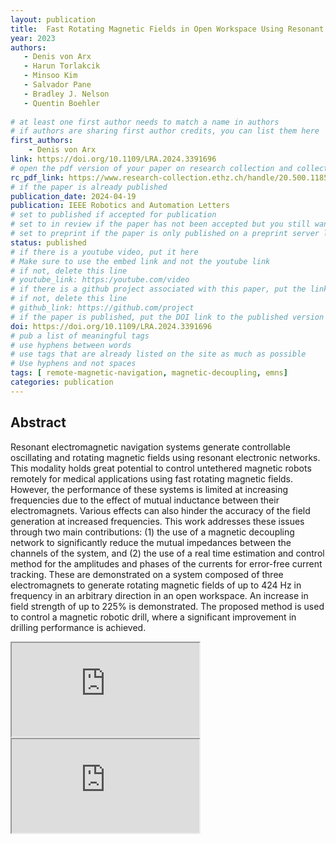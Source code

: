 ```yaml
---
layout: publication
title:  Fast Rotating Magnetic Fields in Open Workspace Using Resonant Magnetic Actuation Systems With Magnetic Decoupling
year: 2023 
authors: 
   - Denis von Arx
   - Harun Torlakcik
   - Minsoo Kim
   - Salvador Pane
   - Bradley J. Nelson
   - Quentin Boehler
   
# at least one first author needs to match a name in authors
# if authors are sharing first author credits, you can list them here
first_authors: 
    - Denis von Arx
link: https://doi.org/10.1109/LRA.2024.3391696
# open the pdf version of your paper on research collection and collect the link there
rc_pdf_link: https://www.research-collection.ethz.ch/handle/20.500.11850/669729
# if the paper is already published
publication_date: 2024-04-19
publication: IEEE Robotics and Automation Letters 
# set to published if accepted for publication
# set to in review if the paper has not been accepted but you still want a web presence for it
# set to preprint if the paper is only published on a preprint server like arxiv
status: published
# if there is a youtube video, put it here
# Make sure to use the embed link and not the youtube link
# if not, delete this line
# youtube_link: https:/youtube.com/video
# if there is a github project associated with this paper, put the link here
# if not, delete this line
# github_link: https://github.com/project
# if the paper is published, put the DOI link to the published version
doi: https://doi.org/10.1109/LRA.2024.3391696
# pub a list of meaningful tags
# use hyphens between words
# use tags that are already listed on the site as much as possible
# Use hyphens and not spaces
tags: [ remote-magnetic-navigation, magnetic-decoupling, emns]
categories: publication
---
```



## Abstract ##
Resonant electromagnetic navigation systems generate controllable oscillating and rotating magnetic fields using resonant electronic networks. This modality holds great potential to control untethered magnetic robots remotely for medical applications using fast rotating magnetic fields. However, the performance of these systems is limited at increasing frequencies due to the effect of mutual inductance between their electromagnets. Various effects can also hinder the accuracy of the field generation at increased frequencies. This work addresses these issues through two main contributions: (1) the use of a magnetic decoupling network to significantly reduce the mutual impedances between the channels of the system, and (2) the use of a real time estimation and control method for the amplitudes and phases of the currents for error-free current tracking. These are demonstrated on a system composed of three electromagnets to generate rotating magnetic fields of up to 424 Hz in frequency in an arbitrary direction in an open workspace. An increase in field strength of up to 225% is demonstrated. The proposed method is used to control a magnetic robotic drill, where a significant improvement in drilling performance is achieved.

<div class="embed-responsive embed-responsive-16by9">
    <iframe class="embed-responsive-item" src="https://www.youtube.com/embed/RFBlCvb51JY" allowfullscreen></iframe>
</div>

<div class="embed-responsive embed-responsive-16by9">
    <iframe class="embed-responsive-item" src="https://www.youtube.com/embed/fRKeBuq5Blc" allowfullscreen></iframe>
</div>

